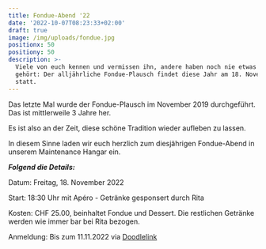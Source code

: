 ```yaml
---
title: Fondue-Abend '22
date: '2022-10-07T08:23:33+02:00'
draft: true
image: /img/uploads/fondue.jpg
positionx: 50
positiony: 50
description: >-
  Viele von euch kennen und vermissen ihn, andere haben noch nie etwas davon
  gehört: Der alljährliche Fondue-Plausch findet diese Jahr am 18. November
  statt.
---
```

Das letzte Mal wurde der Fondue-Plausch im November 2019 durchgeführt. Das ist mittlerweile 3 Jahre her.

Es ist also an der Zeit, diese schöne Tradition wieder aufleben zu lassen.

In diesem Sinne laden wir euch herzlich zum diesjährigen Fondue-Abend in unserem Maintenance Hangar ein.

**_Folgend die Details:_**

Datum: Freitag, 18. November 2022

Start: 18:30 Uhr mit Apéro - Getränke gesponsert durch Rita

Kosten: CHF 25.00, beinhaltet Fondue und Dessert. Die restlichen Getränke werden wie immer bar bei Rita bezogen.

Anmeldung: Bis zum 11.11.2022 via [Doodlelink](https://doodle.com/meeting/participate/id/erR35JBe)

